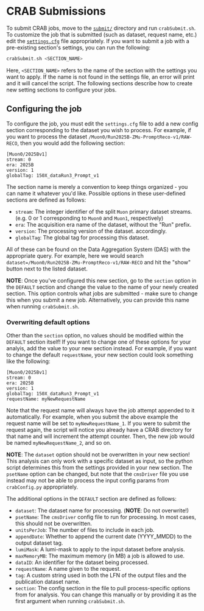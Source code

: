 # CRAB Submissions

To submit CRAB jobs, move to the [`submit/`](CSCEfficiency/submit/.) directory and run `crabSubmit.sh`. To customize the job that is submitted (such as dataset, 
request name, etc.) edit the [`settings.cfg`](CSCEfficiency/submit/settings.cfg) file appropriately. If you want to submit a job with a pre-existing section's settings,
you can run the following:

```bash
crabSubmit.sh <SECTION_NAME>
```

Here, `<SECTION_NAME>` refers to the name of the section with the settings you want to apply. If the name is not found in the settings file, an error will print and it
will cancel the script. The following sections describe how to create new setting sections to configure your jobs.

## Configuring the job

To configure the job, you must edit the `settings.cfg` file to add a new config section corresponding to the dataset you wish to process. For example,
if you want to process the dataset `/Muon0/Run2025B-ZMu-PromptReco-v1/RAW-RECO`, then you would add the following section:

```dosini
[Muon0/2025Bv1]
stream: 0
era: 2025B
version: 1
globalTag: 150X_dataRun3_Prompt_v1 
```

The section name is merely a convention to keep things organized - you can name it whatever you'd like. Possible options in these user-defined sections are 
defined as follows:

* `stream`: The integer identifier of the split `Muon` primary dataset streams. (e.g. 0 or 1 corresponding to `Muon0` and
`Muon1`, respectively)
* `era`: The acquisition era name of the dataset, without the "Run" prefix.
* `version`: The processing version of the dataset.
accordingly.
* `globalTag`: The global tag for processing this dataset.

All of these can be found on the Data Aggregation System (DAS) with the appropriate query. For example, here we
would search `dataset=/Muon0/Run2025B-ZMu-PromptReco-v1/RAW-RECO` and hit the "show" button next to the listed dataset.

**NOTE**: Once you've configured this new section, go to the `section` option in the `DEFAULT` section and change the value to the name of your newly created section.
This option controls what jobs are submitted - make sure to change this when you submit a new job. Alternatively, you can provide this name when running `crabSubmit.sh`.

### Overwriting default options

Other than the `section` option, no values should be modified within the `DEFAULT` section itself! If you want to change one of these options for your analyis, add 
the value to your new section instead. For example, if you want to change the default `requestName`, your new section could look something like the following:

```dosini
[Muon0/2025Bv1]
stream: 0
era: 2025B
version: 1
globalTag: 150X_dataRun3_Prompt_v1 
requestName: myNewRequestName
```

Note that the request name will always have the job attempt appended to it automatically. For example, when you submit the above example the request name will be set to
`myNewRequestName_1`. If you were to submit the request again, the script will notice you already have a CRAB directory for that name and will increment the attempt counter.
Then, the new job would be named `myNewRequestName_2`, and so on.

**NOTE**: The `dataset` option should not be overwritten in your new section! This analysis can only work with a specific dataset as input, so the
python script determines this from the settings provided in your new section. The `psetName` option can be changed, but note that the `cmsDriver` file you use instead
may not be able to process the input config params from `crabConfig.py` appropriately.

The additional options in the `DEFAULT` section are defined as follows:

* `dataset`: The dataset name for processing. (**NOTE**: Do not overwrite!)
* `psetName`: The `cmsDriver` config file to run for processing. In most cases, this should not be overwritten.
* `unitsPerJob`: The number of files to include in each job.
* `appendDate`: Whether to append the current date (YYYY_MMDD) to the output dataset tag.
* `lumiMask`: A lumi-mask to apply to the input dataset before analysis.
* `maxMemoryMB`: The maximum memory (in MB) a job is allowed to use.
* `dataID`: An identifier for the dataset being processed.
* `requestName`: A name given to the request.
* `tag`: A custom string used in both the LFN of the output files and the publication dataset name.
* `section`: The config section in the file to pull process-specific options from for analysis. You can change this manually or by providing it as the
first argument when running `crabSubmit.sh`.
